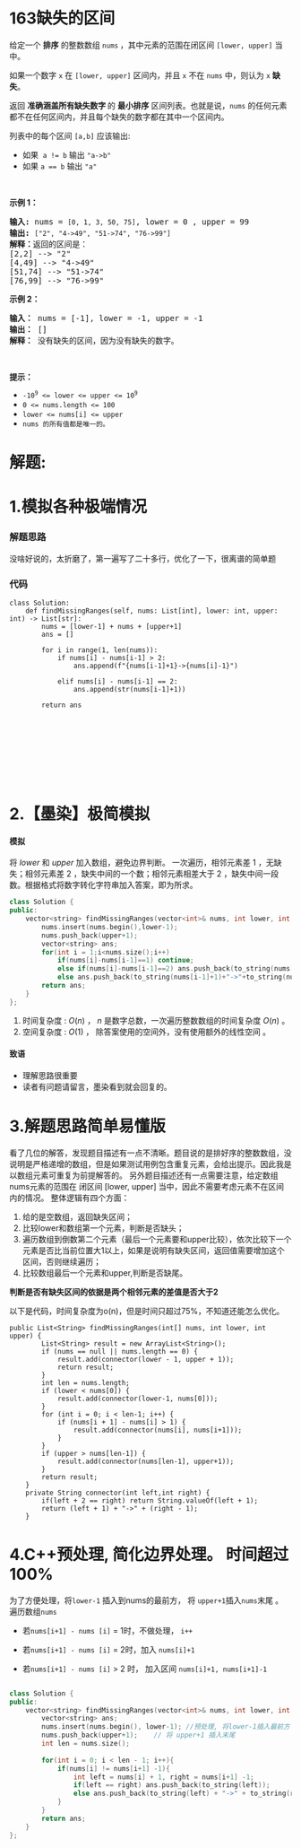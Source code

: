 # 163缺失的区间
<p>给定一个 <strong>排序</strong> 的整数数组 <code>nums</code><em><strong>&nbsp;</strong></em>，其中元素的范围在闭区间&nbsp;<code>[lower, upper]</code>&nbsp;当中。</p>

<p>如果一个数字 <code>x</code> 在 <code>[lower, upper]</code>&nbsp;区间内，并且 <code>x</code> 不在 <code>nums</code> 中，则认为 <code>x</code> <strong>缺失</strong>。</p>

<p>返回&nbsp;<strong>准确涵盖所有缺失数字&nbsp;</strong>的 <strong>最小排序</strong> 区间列表。也就是说，<code>nums</code> 的任何元素都不在任何区间内，并且每个缺失的数字都在其中一个区间内。</p>

<p>列表中的每个区间 <code>[a,b]</code> 应该输出:</p>

<ul>
	<li>如果&nbsp;&nbsp;<code>a != b</code>&nbsp;输出&nbsp;<code>"a-&gt;b"</code></li>
	<li>如果&nbsp;<code>a == b</code>&nbsp;输出 <code>"a"</code></li>
</ul>

<p>&nbsp;</p>

<p><strong class="example">示例 1：</strong></p>

<pre>
<strong>输入: </strong>nums = <code>[0, 1, 3, 50, 75]</code>, lower = 0 , upper = 99
<strong>输出: </strong><code>["2", "4-&gt;49", "51-&gt;74", "76-&gt;99"]</code>
<strong>解释：</strong>返回的区间是：
[2,2] --&gt; "2"
[4,49] --&gt; "4-&gt;49"
[51,74] --&gt; "51-&gt;74"
[76,99] --&gt; "76-&gt;99"
</pre>

<p><strong class="example">示例 2：</strong></p>

<pre>
<strong>输入：</strong> nums = [-1], lower = -1, upper = -1
<strong>输出：</strong> []
<b>解释：</b>&nbsp;没有缺失的区间，因为没有缺失的数字。</pre>

<p>&nbsp;</p>

<p><strong>提示：</strong></p>

<ul>
	<li><code>-10<sup>9</sup>&nbsp;&lt;= lower &lt;= upper &lt;= 10<sup>9</sup></code></li>
	<li><code>0 &lt;= nums.length &lt;= 100</code></li>
	<li><code>lower &lt;= nums[i] &lt;= upper</code></li>
	<li><code>nums 的所有值都是唯一的。</code></li>
</ul>
































# 解题:
# 1.模拟各种极端情况
### 解题思路
没啥好说的，太折磨了，第一遍写了二十多行，优化了一下，很离谱的简单题

### 代码

```python3
class Solution:
    def findMissingRanges(self, nums: List[int], lower: int, upper: int) -> List[str]:
        nums = [lower-1] + nums + [upper+1]
        ans = []
        
        for i in range(1, len(nums)):
            if nums[i] - nums[i-1] > 2:
                ans.append(f"{nums[i-1]+1}->{nums[i]-1}")
            
            elif nums[i] - nums[i-1] == 2:
                ans.append(str(nums[i-1]+1))
                
        return ans










```
# 2.【墨染】极简模拟
#### 模拟
将 $lower$ 和 $upper$ 加入数组，避免边界判断。
一次遍历，相邻元素差 $1$ ，无缺失；相邻元素差 $2$ ，缺失中间的一个数；相邻元素相差大于 $2$ ，缺失中间一段数。根据格式将数字转化字符串加入答案，即为所求。
```cpp []
class Solution {
public:
    vector<string> findMissingRanges(vector<int>& nums, int lower, int upper) {
        nums.insert(nums.begin(),lower-1);
        nums.push_back(upper+1);
        vector<string> ans;
        for(int i = 1;i<nums.size();i++)
            if(nums[i]-nums[i-1]==1) continue;
            else if(nums[i]-nums[i-1]==2) ans.push_back(to_string(nums[i]-1));
            else ans.push_back(to_string(nums[i-1]+1)+"->"+to_string(nums[i]-1));
        return ans;
    }
};
```
 1. 时间复杂度 : $O(n)$ ， $n$ 是数字总数，一次遍历整数数组的时间复杂度 $O(n)$ 。
 2. 空间复杂度 : $O(1)$ ， 除答案使用的空间外，没有使用额外的线性空间 。

#### 致语
- 理解思路很重要
- 读者有问题请留言，墨染看到就会回复的。
# 3.解题思路简单易懂版
看了几位的解答，发现题目描述有一点不清晰。题目说的是排好序的整数数组，没说明是严格递增的数组，但是如果测试用例包含重复元素，会给出提示。因此我是以数组元素可重复为前提解答的。
另外题目描述还有一点需要注意，给定数组nums元素的范围在 闭区间 [lower, upper] 当中，因此不需要考虑元素不在区间内的情况。
整体逻辑有四个方面：
1. 给的是空数组，返回缺失区间；
2. 比较lower和数组第一个元素，判断是否缺头；
3. 遍历数组到倒数第二个元素（最后一个元素要和upper比较），依次比较下一个元素是否比当前位置大1以上，如果是说明有缺失区间，返回值需要增加这个区间，否则继续遍历；
4. 比较数组最后一个元素和upper,判断是否缺尾。

**判断是否有缺失区间的依据是两个相邻元素的差值是否大于2**

以下是代码，时间复杂度为o(n)，但是时间只超过75%，不知道还能怎么优化。
```
public List<String> findMissingRanges(int[] nums, int lower, int upper) {
        List<String> result = new ArrayList<String>();
        if (nums == null || nums.length == 0) {
            result.add(connector(lower - 1, upper + 1));
            return result;
        }
        int len = nums.length;
        if (lower < nums[0]) {
            result.add(connector(lower-1, nums[0]));
        }
        for (int i = 0; i < len-1; i++) {
            if (nums[i + 1] - nums[i] > 1) {
                result.add(connector(nums[i], nums[i+1]));
            }
        }
        if (upper > nums[len-1]) {
            result.add(connector(nums[len-1], upper+1));
        }
        return result;
    }
    private String connector(int left,int right) {
        if(left + 2 == right) return String.valueOf(left + 1);
        return (left + 1) + "->" + (right - 1);
    }
```
# 4.C++预处理, 简化边界处理。 时间超过100%
为了方便处理，将`lower-1` 插入到nums的最前方， 将 `upper+1`插入`nums`末尾 。 遍历数组`nums`

-   若`nums[i+1] - nums [i]` = 1时，不做处理， `i++`

-   若`nums[i+1] - nums [i]` = 2时，加入 `nums[i]+1`

-   若`nums[i+1] - nums [i]` > 2 时， 加入区间 `nums[i]+1, nums[i+1]-1`

```cpp

class Solution {
public:
    vector<string> findMissingRanges(vector<int>& nums, int lower, int upper) {
        vector<string> ans;
        nums.insert(nums.begin(), lower-1); //预处理, 将lower-1插入最前方
        nums.push_back(upper+1);    // 将 upper+1 插入末尾
        int len = nums.size();
        
        for(int i = 0; i < len - 1; i++){
            if(nums[i] != nums[i+1] -1){
                int left = nums[i] + 1, right = nums[i+1] -1;
                if(left == right) ans.push_back(to_string(left));
                else ans.push_back(to_string(left) + "->" + to_string(right));
            }
        }
        return ans;
    }
};

```

